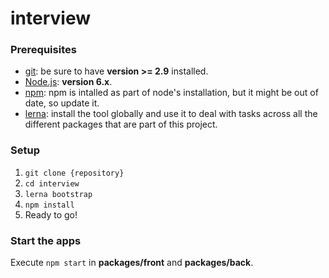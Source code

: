 # interview

### Prerequisites

- [git](https://git-scm.com/): be sure to have **version >= 2.9** installed.
- [Node.js](https://nodejs.org/en/): **version 6.x**.
- [npm](https://docs.npmjs.com/getting-started/installing-node#updating-npm): npm is intalled as part of node's installation, but it might be out of date, so update it.
- [lerna](https://www.npmjs.com/package/lerna): install the tool globally and use it to deal with tasks across all the different packages that are part of this project. 

### Setup

1. `git clone {repository}`
2. `cd interview`
3. `lerna bootstrap`
4. `npm install`
5. Ready to go!


### Start the apps

Execute `npm start` in **packages/front** and **packages/back**.
